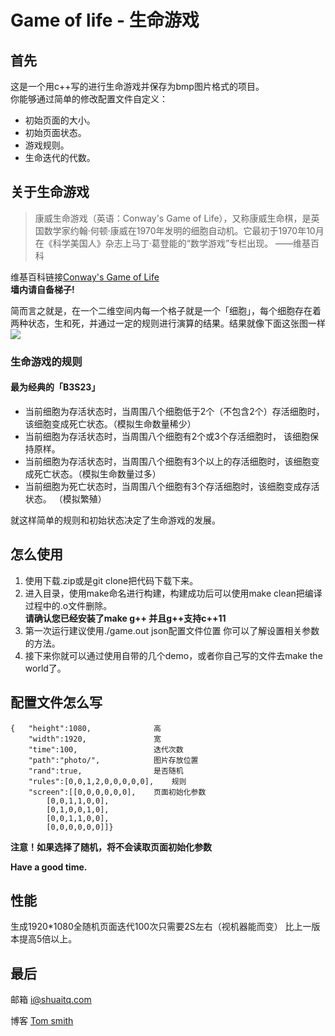# Game of life - 生命游戏
## 首先
这是一个用c++写的进行生命游戏并保存为bmp图片格式的项目。  
你能够通过简单的修改配置文件自定义：
* 初始页面的大小。
* 初始页面状态。
* 游戏规则。
* 生命迭代的代数。

## 关于生命游戏
>康威生命游戏（英语：Conway's Game of Life），又称康威生命棋，是英国数学家约翰·何顿·康威在1970年发明的细胞自动机。它最初于1970年10月在《科学美国人》杂志上马丁·葛登能的“数学游戏”专栏出现。
>——维基百科

维基百科链接[Conway's Game of Life](https://en.wikipedia.org/wiki/Conway's_Game_of_Life)  
**墙内请自备梯子!**  

简而言之就是，在一个二维空间内每一个格子就是一个「细胞」，每个细胞存在着两种状态，生和死，并通过一定的规则进行演算的结果。结果就像下面这张图一样  
![](https://upload.wikimedia.org/wikipedia/commons/e/e5/Gospers_glider_gun.gif)

### 生命游戏的规则
#### 最为经典的「B3S23」
* 当前细胞为存活状态时，当周围八个细胞低于2个（不包含2个）存活细胞时， 该细胞变成死亡状态。（模拟生命数量稀少）
* 当前细胞为存活状态时，当周围八个细胞有2个或3个存活细胞时， 该细胞保持原样。
* 当前细胞为存活状态时，当周围八个细胞有3个以上的存活细胞时，该细胞变成死亡状态。（模拟生命数量过多）
* 当前细胞为死亡状态时，当周围八个细胞有3个存活细胞时，该细胞变成存活状态。 （模拟繁殖）

就这样简单的规则和初始状态决定了生命游戏的发展。

## 怎么使用
1. 使用下载.zip或是git clone把代码下载下来。
2. 进入目录，使用make命名进行构建，构建成功后可以使用make clean把编译过程中的.o文件删除。  
**请确认您已经安装了make g++ 并且g++支持c++11**
3. 第一次运行建议使用./game.out json配置文件位置 你可以了解设置相关参数的方法。
4. 接下来你就可以通过使用自带的几个demo，或者你自己写的文件去make the world了。

## 配置文件怎么写
    {	"height":1080,				高
        "width":1920,				宽
        "time":100,					迭代次数
        "path":"photo/",			图片存放位置
        "rand":true,				是否随机
        "rules":[0,0,1,2,0,0,0,0,0],	规则
        "screen":[[0,0,0,0,0,0],	页面初始化参数
            [0,0,1,1,0,0],
            [0,1,0,0,1,0],
            [0,0,1,1,0,0],
            [0,0,0,0,0,0]]}
****注意！如果选择了随机，将不会读取页面初始化参数****

**Have a good time.**

## 性能

生成1920*1080全随机页面迭代100次只需要2S左右（视机器能而变）
比上一版本提高5倍以上。

## 最后
邮箱 <i@shuaitq.com>

博客 [Tom smith](http://www.shuaitq.com/)
